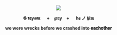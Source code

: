 
<h4 align="center"
  
 ![](https://64.media.tumblr.com/f5100189dfbedf8276c743b168303fc6/4118a06fc1616a9e-b1/s250x400/e31a4b710c4524ebfe64fd296bd5763ba1cc5899.gifv)

𝕲 𝖗𝖆y𝖘𝖔𝖓 　 +　𝔤𝔯𝔞y　+ 　 h𝐞  ノ   𝖍𝖎𝖒

we were wrecks before we crashed into 𝐞𝐚𝐜𝐡𝐨𝐭𝐡𝐞𝐫
